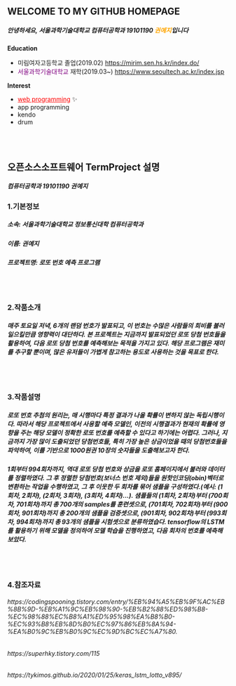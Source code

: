 <h2>WELCOME TO MY GITHUB HOMEPAGE</h2>

*<h5>안녕하세요, 서울과학기술대학교 컴퓨터공학과 19101190 <span style="color: orange">권예지</span>입니다</h5>*

**Education**

* 미림여자고등학교 졸업(2019.02) <https://mirim.sen.hs.kr/index.do/>
* <span style="color: purple">서울과학기술대학교</span> 재학(2019.03~) <https://www.seoultech.ac.kr/index.jsp>

**Interest**

* <span style="color:red"><u>web programming</u></span> :sparkles:
* app programming
* kendo
* drum

<br></br>
<h2>오픈소스소프트웨어 TermProject 설명</h2>
<h5>컴퓨터공학과 19101190 권예지</h5>

<h3>1.기본정보</h3>
<h5>소속: 서울과학기술대학교 정보통신대학 컴퓨터공학과</h5>
<h5>이름: 권예지</h5>
<h5>프로젝트명: 로또 번호 예측 프로그램</h5>

<br></br>
<h3>2.작품소개</h3>
<h5>매주 토요일 저녁, 6개의 랜덤 번호가 발표되고, 이 번호는 수많은 사람들의 희비를 불러일으킬만큼 영향력이 대단하다. 본 프로젝트는 지금까지 발표되었던 로또 당첨 번호들을 활용하여, 다음 로또 당첨 번호를 예측해보는 목적을 가지고 있다. 해당 프로그램은 재미를 추구할 뿐이며, 많은 유저들이 가볍게 참고하는 용도로 사용하는 것을 목표로 한다.</h5>

<br></br>
<h3>3.작품설명</h3>
<h5>로또 번호 추첨의 원리는, 매 시행마다 특정 결과가 나올 확률이 변하지 않는 독립시행이다. 따라서 해당 프로젝트에서 사용할 예측 모델인, 이전의 시행결과가 현재의 확률에 영향을 주는 해당 모델이 정확한 로또 번호를 예측할 수 있다고 하기에는 어렵다. 그러나, 지금까지 가장 많이 도출되었던 당첨번호들, 특히 가장 높은 상금이었을 때의 당첨번호들을 파악하여, 이를 기반으로 1000원권 10장의 숫자들을 도출해보고자 한다.</h5>
<h5>1회부터 994회차까지, 역대 로또 당첨 번호와 상금을 로또 홈페이지에서 불러와 데이터를 정렬하였다. 그 후 정렬한 당첨번호(보너스 번호 제외)들을 원핫인코딩(obin)벡터로 변환하는 작업을 수행하였고, 그 후 이웃한 두 회차를 묶어 샘플을 구성하였다.(예시: (1회차, 2회차), (2회차, 3회차), (3회차, 4회차)...). 샘플들의 (1회차, 2회차)부터 (700회차, 701회차)까지 총 700개의 samples를 훈련셋으로, (701회차, 702회차)부터 (900회차, 901회차)까지 총 200개의 샘플을 검증셋으로, (901회차, 902회차)부터 (993회차, 994회차)까지 총 93개의 샘플을 시험셋으로 분류하였습다. tensorflow의 LSTM를 활용하기 위해 모델을 정의하여 모델 학습을 진행하였고, 다음 회차의 번호를 예측해보았다.</h5>

<br></br>
<h3>4.참조자료</h3>
<h6>https://codingspooning.tistory.com/entry/%EB%94%A5%EB%9F%AC%EB%8B%9D-%EB%A1%9C%EB%98%90-%EB%B2%88%ED%98%B8-%EC%98%88%EC%B8%A1%ED%95%98%EA%B8%B0-%EC%93%B8%EB%8D%B0%EC%97%86%EB%8A%94-%EA%B0%9C%EB%B0%9C%EC%9D%BC%EC%A7%80.</h6>
<h6>https://superhky.tistory.com/115</h6>
<h6>https://tykimos.github.io/2020/01/25/keras_lstm_lotto_v895/</h6>
